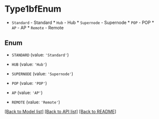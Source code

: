# Type1bfEnum

* `Standard` - Standard * `Hub` - Hub * `Supernode` - Supernode * `POP` - POP * `AP` - AP * `Remote` - Remote

## Enum

* `STANDARD` (value: `'Standard'`)

* `HUB` (value: `'Hub'`)

* `SUPERNODE` (value: `'Supernode'`)

* `POP` (value: `'POP'`)

* `AP` (value: `'AP'`)

* `REMOTE` (value: `'Remote'`)

[[Back to Model list]](../README.md#documentation-for-models) [[Back to API list]](../README.md#documentation-for-api-endpoints) [[Back to README]](../README.md)


